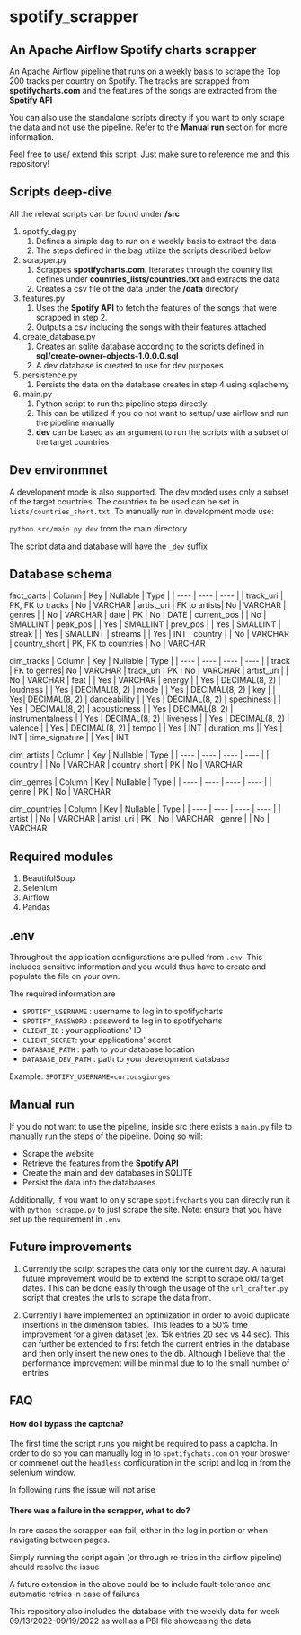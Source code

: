 # spotify_scrapper

## An Apache Airflow Spotify charts scrapper

An Apache Airflow pipeline that runs on a weekly basis to scrape the Top 200 tracks per country on Spotify.
The tracks are scrapped from **spotifycharts.com** and the features of the songs are extracted from the **Spotify API**

You can also use the standalone scripts directly if you want to only scrape the data and not use the pipeline. Refer to the **Manual run** section for more information.

Feel free to use/ extend this script. Just make sure to reference me and this repository!

## Scripts deep-dive

All the relevat scripts can be found under **/src**

1. spotify_dag.py
   1. Defines a simple dag to run on a weekly basis to extract the data
   2. The steps defined in the bag utilize the scripts described below
2. scrapper.py
   1. Scrappes **spotifycharts.com**. Iterarates through the country list defines under **countries_lists/countries.txt** and extracts the data
   2. Creates a csv file of the data under the **/data** directory
3. features.py
   1. Uses the **Spotify API** to fetch the features of the songs that were scrapped in step 2.
   2. Outputs a csv including the songs with their features attached
4. create_database.py
   1. Creates an sqlite database according to the scripts defined in **sql/create-owner-objects-1.0.0.0.sql**
   2. A dev database is created to use for dev purposes
5. persistence.py
   1. Persists the data on the database creates in step 4 using sqlachemy
6. main.py
   1. Python script to run the pipeline steps directly
   2. This can be utilized if you do not want to settup/ use airflow and run the pipeline manually
   3. **dev** can be based as an argument to run the scripts with a subset of the target countries

## Dev environmnet

A development mode is also supported. The dev moded uses only a subset of the target countries. The countries to be used can be set in `lists/countries_short.txt`.
To manually run in development mode use:

`python src/main.py dev` from the main directory

The script data and database will have the `_dev` suffix

## Database schema

fact_carts
| Column | Key | Nullable | Type |
| ---- | ---- | ---- |
| track_uri | PK, FK to tracks | No | VARCHAR
| artist_uri | FK to artists| No | VARCHAR
| genres | | No | VARCHAR
| date | PK | No | DATE
| current_pos | | No | SMALLINT
| peak_pos | | Yes | SMALLINT
| prev_pos | | Yes | SMALLINT
| streak | | Yes | SMALLINT
| streams | | Yes | INT
| country | | No | VARCHAR
| country_short | PK, FK to countries | No | VARCHAR

dim_tracks
| Column | Key | Nullable | Type |
| ---- | ---- | ---- | ---- |
| track | FK to genres| No | VARCHAR
| track_uri | PK | No | VARCHAR
| artist_uri | | No | VARCHAR
| feat | | Yes | VARCHAR
| energy | | Yes | DECIMAL(8, 2)
| loudness | | Yes | DECIMAL(8, 2)
| mode | | Yes | DECIMAL(8, 2)
| key | | Yes| DECIMAL(8, 2)
| danceability | | Yes | DECIMAL(8, 2)
| spechiness | | Yes | DECIMAL(8, 2)
| acousticness | | Yes | DECIMAL(8, 2)
| instrumentalness | | Yes | DECIMAL(8, 2)
| liveness | | Yes | DECIMAL(8, 2)
| valence | | Yes | DECIMAL(8, 2)
| tempo | | Yes | INT
| duration_ms || Yes | INT
| time_signature | | Yes | INT

dim_artists
| Column | Key | Nullable | Type |
| ---- | ---- | ---- | ---- |
| country | | No | VARCHAR
| country_short | PK | No | VARCHAR

dim_genres
| Column | Key | Nullable | Type |
| ---- | ---- | ---- | ---- |
| genre | PK | No | VARCHAR

dim_countries
| Column | Key | Nullable | Type |
| ---- | ---- | ---- | ---- |
| artist | | No | VARCHAR
| artist_uri | PK | No | VARCHAR
| genre | | No | VARCHAR

## Required modules

1. BeautifulSoup
2. Selenium
3. Airflow
4. Pandas

## .env

Throughout the application configurations are pulled from `.env`. This includes sensitive information and you would thus have to create and populate the file on your own.

The required information are

- `SPOTIFY_USERNAME` : username to log in to spotifycharts
- `SPOTIFY_PASSWORD` : password to log in to spotifycharts
- `CLIENT_ID` : your applications' ID
- `CLIENT_SECRET`: your applications' secret
- `DATABASE_PATH` : path to your database location
- `DATABASE_DEV_PATH` : path to your development database

Example:
`SPOTIFY_USERNAME=curiousgiorgos`

## Manual run

If you do not want to use the pipeline, inside src there exists a `main.py` file to manually run the steps of the pipeline.
Doing so will:

- Scrape the website
- Retrieve the features from the **Spotify API**
- Create the main and dev databases in SQLITE
- Persist the data into the databaases

Additionally, if you want to only scrape `spotifycharts` you can directly run it with `python scrappe.py` to just scrape the site.
Note: ensure that you have set up the requirement in `.env`

## Future improvements

1. Currently the script scrapes the data only for the current day. A natural future improvement would be to extend the script to scrape old/ target dates. This can be done easily through the usage of the `url_crafter.py` script that creates the urls to scrape the data from.

2. Currently I have implemented an optimization in order to avoid duplicate insertions in the dimension tables. This leades to a 50% time improvement for a given dataset (ex. 15k entries 20 sec vs 44 sec). This can further be extended to first fetch the current entries in the database and then only insert the new ones to the db. Although I believe that the performance improvement will be minimal due to to the small number of entries

## FAQ

#### How do I bypass the captcha?

The first time the script runs you might be required to pass a captcha. In order to do so you can manually log in to `spotifychats.com` on your broswer or commenet out the `headless` configuration in the script and log in from the selenium window.

In following runs the issue will not arise

#### There was a failure in the scrapper, what to do?

In rare cases the scrapper can fail, either in the log in portion or when navigating between pages.

Simply running the script again (or through re-tries in the airflow pipeline) should resolve the issue

A future extension in the above could be to include fault-tolerance and automatic retries in case of failures

This repository also includes the database with the weekly data for week 09/13/2022-09/19/2022 as well as a PBI file showcasing the data.
